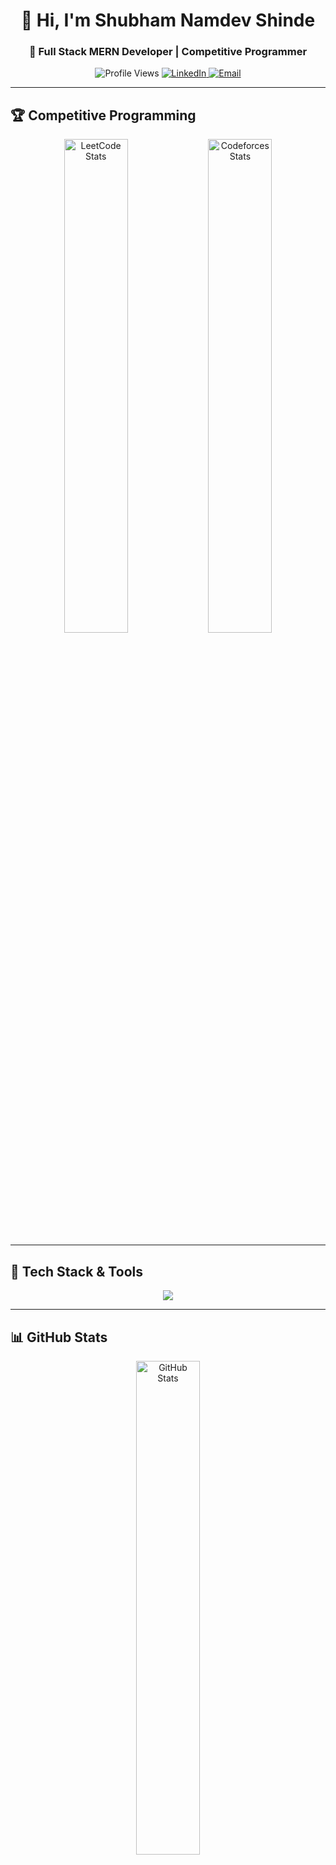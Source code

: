 
<h1 align="center">👋 Hi, I'm Shubham Namdev Shinde</h1>
<h3 align="center">🚀 Full Stack MERN Developer | Competitive Programmer</h3>

<p align="center">
  <img src="https://komarev.com/ghpvc/?username=Techyshubhs&label=Profile%20Views&color=0e75b6&style=for-the-badge" alt="Profile Views" />
  <a href="https://www.linkedin.com/in/shubham-shinde-3a36b528a/">
    <img src="https://img.shields.io/badge/LinkedIn-0077B5?style=for-the-badge&logo=linkedin&logoColor=white" alt="LinkedIn" />
  </a>
  <a href="mailto:shindeshubham5356@gmail.com">
    <img src="https://img.shields.io/badge/Email-EA4335?style=for-the-badge&logo=gmail&logoColor=white" alt="Email" />
  </a>
</p>

---

## 🏆 Competitive Programming
<p align="center">
  <img src="https://leetcard.jacoblin.cool/its_Shinde4241?ext=contest&theme=dark" alt="LeetCode Stats" width="45%"/>
  <img src="https://codeforces-readme-stats.vercel.app/api/card?username=its_Shinde4241&theme=dark" alt="Codeforces Stats" width="45%"/>
</p>

---

## 🚀 Tech Stack & Tools
<p align="center">
  <img src="https://skillicons.dev/icons?i=react,nodejs,mongodb,python,js,cpp,git,vscode,express,tailwind&theme=dark" />
</p>

---

## 📊 GitHub Stats
<div align="center">
  <img src="https://github-readme-stats.vercel.app/api?username=Techyshubhs&show_icons=true&theme=tokyonight&locale=en" alt="GitHub Stats" width="45%"/>
<!--   <img src="https://github-readme-streak-stats.herokuapp.com/?user=Techyshubhs&theme=tokyonight" alt="GitHub Streak" width="45%"/> -->
</div>
<p align="center">
  <img src="https://github-readme-stats.vercel.app/api/top-langs?username=Techyshubhs&show_icons=true&locale=en&layout=compact&theme=tokyonight" alt="Top Languages" width="45%"/>
</p>

---

## 🌐 Connect with Me
<p align="center">
  <a href="https://www.linkedin.com/in/shubham-shinde-3a36b528a/" target="blank">
    <img src="https://img.shields.io/badge/LinkedIn-blue?logo=linkedin&logoColor=white&style=for-the-badge" alt="LinkedIn" />
  </a>
  <a href="https://www.codechef.com/users/clutch_fest_97" target="blank">
    <img src="https://img.shields.io/badge/CodeChef-orange?logo=codechef&logoColor=white&style=for-the-badge" alt="CodeChef" />
  </a>
  <a href="https://leetcode.com/its_Shinde4241" target="blank">
    <img src="https://img.shields.io/badge/LeetCode-gray?logo=leetcode&logoColor=white&style=for-the-badge" alt="LeetCode" />
  </a>
  <a href="https://codeforces.com/profile/its_Shinde4241" target="blank">
    <img src="https://img.shields.io/badge/Codeforces-blue?logo=codeforces&logoColor=white&style=for-the-badge" alt="Codeforces" />
  </a>
</p>

---

## 🐍 GitHub Contribution 

<p align="center">
<!--   <img src="https://github.com/Techyshubhs/Techyshubhs/blob/output/github-snake.svg#gh-light-mode-only" alt="Snake Animation Light Mode" /> -->
  <img src="https://raw.githubusercontent.com/Techyshubhs/Techyshubhs/output/snake-dark.svg" alt="Snake Animation Dark Mode" />
</p>



